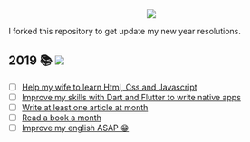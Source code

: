 <div align="center">
  <img src="https://github.com/grandemayta/ResolutionBoard/blob/master/thKzPkw.png">
</div>

I forked this repository to get update my new year resolutions.

## 2019 📚 ![](https://img.shields.io/badge/progress-0%25-red.svg)

- [ ] [Help my wife to learn Html, Css and Javascript](#)
- [ ] [Improve my skills with Dart and Flutter to write native apps](#)
- [ ] [Write at least one article at month](#)
- [ ] [Read a book a month](#)
- [ ] [Improve my english ASAP 😁](#)
